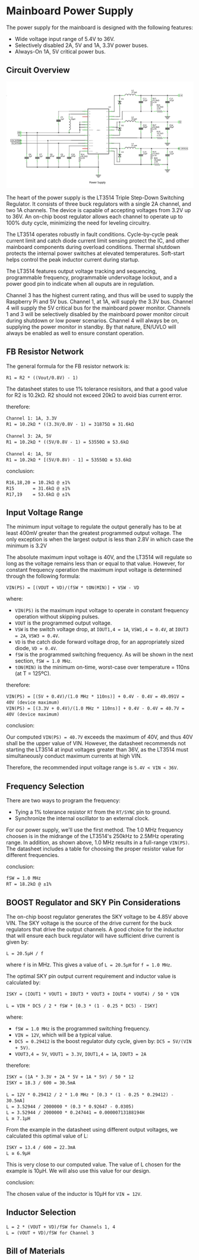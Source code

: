 # Mainboard Power Supply

The power supply for the mainboard is designed with the following features:

* Wide voltage input range of 5.4V to 36V.
* Selectively disabled 2A, 5V and 1A, 3.3V power buses.
* Always-On 1A, 5V critical power bus.

## Circuit Overview

![Circuit Diagram](images/mainboard_power_supply.png)

The heart of the power supply is the LT3514 Triple Step-Down Switching Regulator. It consists of three buck regulators with a single 2A channel, and two 1A channels. The device is capable of accepting voltages from 3.2V up to 36V. An on-chip boost regulator allows each channel to operate up to 100% duty cycle, minimizing the need for leveling circuitry.

The LT3514 operates robustly in fault conditions. Cycle-by-cycle peak current limit and catch diode current limit sensing protect the IC, and other mainboard components during overload conditions. Thermal shutdown protects the internal power switches at elevated temperatures. Soft-start helps control the peak inductor current during startup.

The LT3514 features output voltage tracking and sequencing, programmable frequency, programmable undervoltage lockout, and a power good pin to indicate when all ouputs are in regulation.

Channel 3 has the highest current rating, and thus will be used to supply the Raspberry Pi and 5V bus. Channel 1, at 1A, will supply the 3.3V bus. Channel 4 will supply the 5V critical bus for the mainboard power monitor. Channels 1 and 3 will be selectively disabled by the mainboard power monitor circuit during shutdown or low power scenarios. Channel 4 will always be on, supplying the power monitor in standby. By that nature, EN/UVLO will always be enabled as well to ensure constant operation.

## FB Resistor Network

The general formula for the FB resistor network is:

```
R1 = R2 * ((Vout/0.8V) - 1)
```

The datasheet states to use 1% tolerance resisitors, and that a good value for R2 is 10.2kΩ. R2 should not exceed 20kΩ to avoid bias current error.

therefore:

```
Channel 1: 1A, 3.3V
R1 = 10.2kΩ * ((3.3V/0.8V - 1) = 31875Ω ≅ 31.6kΩ

Channel 3: 2A, 5V
R1 = 10.2kΩ * ((5V/0.8V - 1) = 53550Ω ≅ 53.6kΩ

Channel 4: 1A, 5V
R1 = 10.2kΩ * [(5V/0.8V) - 1] = 53550Ω ≅ 53.6kΩ
```
conclusion:

```
R16,18,20 = 10.2kΩ @ ±1%
R15       = 31.6kΩ @ ±1%
R17,19    = 53.6kΩ @ ±1%
```

## Input Voltage Range

The minimum input voltage to regulate the output generally has to be at least 400mV greater than the greatest programmed output voltage. The only exception is when the largest output is less than 2.8V in which case the minimum is 3.2V

The absolute maximum input voltage is 40V, and the LT3514 will regulate so long as the voltage remains less than or equal to that value. However, for constant frequency operation the maximum input voltage is determined through the following formula:

```
VIN(PS) = [(VOUT + VD)/(fSW * tON(MIN)] + VSW - VD
```

where:

* `VIN(PS)` is the maximum input voltage to operate in constant frequency operation without skipping pulses.
* `VOUT` is the programmed output voltage.
* `VSW` is the switch voltage drop, at `IOUT1,4 = 1A`, `VSW1,4 = 0.4V`, at `IOUT3 = 2A`, `VSW3 = 0.4V`.
* `VD` is the catch diode forward voltage drop, for an appropriately sized diode, `VD = 0.4V`.
* `fSW` is the programmed switching frequency. As will be shown in the next section, `fSW = 1.0 MHz`.
* `tON(MIN)` is the minimum on-time, worst-case over temperature = 110ns (at T = 125ºC).

therefore:

```
VIN(PS) = [(5V + 0.4V)/(1.0 MHz * 110ns)] + 0.4V - 0.4V = 49.091V = 40V (device maximum)
VIN(PS) = [(3.3V + 0.4V)/(1.0 MHz * 110ns)] + 0.4V - 0.4V = 40.7V = 40V (device maximum)
```

conclusion:

Our computed `VIN(PS) = 40.7V` exceeds the maximum of 40V, and thus 40V shall be the upper value of VIN. However, the datasheet recommends not starting the LT3514 at input voltages greater than 36V, as the LT3514 must simultaneously conduct maximum currents at high VIN.

Therefore, the recommended input voltage range is `5.4V < VIN < 36V`.

## Frequency Selection

There are two ways to program the frequency:

* Tying a 1% tolerance resistor `RT` from the `RT/SYNC` pin to ground.
* Synchronize the internal oscillator to an external clock.

For our power supply, we'll use the first method. The 1.0 MHz frequency choosen is in the midrange of the LT3514's 250kHz to 2.5MHz operating range. In addition, as shown above, 1.0 MHz results in a full-range `VIN(PS)`. The datasheet includes a table for choosing the proper resistor value for different frequencies.

conclusion:

```
fSW = 1.0 MHz
RT = 18.2kΩ @ ±1%
```

## BOOST Regulator and SKY Pin Considerations

The on-chip boost regulator generates the SKY voltage to be 4.85V above VIN. The SKY voltage is the source of the drive current for the buck regulators that drive the output channels. A good choice for the inductor that will ensure each buck regulator will have sufficient drive current is given by:

```
L = 20.5µH / f
```

where `f` is in MHz. This gives a value of `L = 20.5µH` for `f = 1.0 MHz`.

The optimal SKY pin output current requirement and inductor value is calculated by:

```
ISKY = (IOUT1 * VOUT1 + IOUT3 * VOUT3 + IOUT4 * VOUT4) / 50 * VIN

L = VIN * DC5 / 2 * fSW * [0.3 * (1 - 0.25 * DC5) - ISKY]
```

where:

* `fSW = 1.0 MHz` is the programmed switching frequency.
* `VIN = 12V`, which will be a typical value.
* `DC5 = 0.29412` is the boost regulator duty cycle, given by: `DC5 = 5V/(VIN + 5V)`.
* `VOUT3,4 = 5V`, `VOUT1 = 3.3V`, `IOUT1,4 = 1A`, `IOUT3 = 2A`

therefore:

```
ISKY = (1A * 3.3V + 2A * 5V + 1A * 5V) / 50 * 12
ISKY = 18.3 / 600 = 30.5mA

L = 12V * 0.29412 / 2 * 1.0 MHz * [0.3 * (1 - 0.25 * 0.29412) - 30.5mA]
L = 3.52944 / 2000000 * (0.3 * 0.92647 - 0.0305)
L = 3.52944 / 2000000 * 0.247441 = 0.00000713188194H
L ≅ 7.1µH
```

From the example in the datasheet using different output voltages, we calculated this optimal value of L:

```
ISKY = 13.4 / 600 = 22.3mA
L ≅ 6.9µH
```

This is very close to our computed value. The value of L chosen for the example is 10µH. We will also use this value for our design.

conclusion:

The chosen value of the inductor is 10µH for `VIN = 12V`.

## Inductor Selection

```
L = 2 * (VOUT + VD)/fSW for Channels 1, 4
L = (VOUT + VD)/fSW for Channel 3
```

## Bill of Materials
